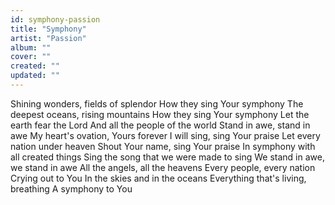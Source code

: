 ```yaml
---
id: symphony-passion
title: "Symphony"
artist: "Passion"
album: ""
cover: ""
created: ""
updated: ""
---
```


Shining wonders, fields of splendor
How they sing Your symphony
The deepest oceans, rising mountains
How they sing Your symphony
Let the earth fear the Lord
And all the people of the world
Stand in awe, stand in awe
My heart's ovation, Yours forever
I will sing, sing Your praise
Let every nation under heaven
Shout Your name, sing Your praise
In symphony with all created things
Sing the song that we were made to sing
We stand in awe, we stand in awe
All the angels, all the heavens
Every people, every nation
Crying out to You
In the skies and in the oceans
Everything that's living, breathing
A symphony to You